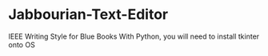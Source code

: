 # Jabbourian-Text-Editor
IEEE Writing Style for Blue Books 
With Python, you will need to install tkinter onto OS

